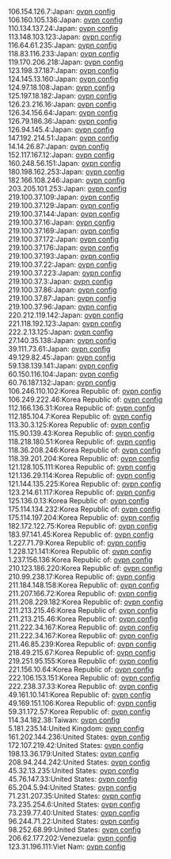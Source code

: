 106.154.126.7:Japan: [ovpn config](vpn/106_154_126_7.ovpn)  
106.160.105.136:Japan: [ovpn config](vpn/106_160_105_136.ovpn)  
110.134.137.24:Japan: [ovpn config](vpn/110_134_137_24.ovpn)  
113.148.103.123:Japan: [ovpn config](vpn/113_148_103_123.ovpn)  
116.64.61.235:Japan: [ovpn config](vpn/116_64_61_235.ovpn)  
118.83.116.233:Japan: [ovpn config](vpn/118_83_116_233.ovpn)  
119.170.206.218:Japan: [ovpn config](vpn/119_170_206_218.ovpn)  
123.198.37.187:Japan: [ovpn config](vpn/123_198_37_187.ovpn)  
124.145.13.160:Japan: [ovpn config](vpn/124_145_13_160.ovpn)  
124.97.18.108:Japan: [ovpn config](vpn/124_97_18_108.ovpn)  
125.197.18.182:Japan: [ovpn config](vpn/125_197_18_182.ovpn)  
126.23.216.16:Japan: [ovpn config](vpn/126_23_216_16.ovpn)  
126.34.156.64:Japan: [ovpn config](vpn/126_34_156_64.ovpn)  
126.79.186.36:Japan: [ovpn config](vpn/126_79_186_36.ovpn)  
126.94.145.4:Japan: [ovpn config](vpn/126_94_145_4.ovpn)  
147.192.214.51:Japan: [ovpn config](vpn/147_192_214_51.ovpn)  
14.14.26.87:Japan: [ovpn config](vpn/14_14_26_87.ovpn)  
152.117.167.12:Japan: [ovpn config](vpn/152_117_167_12.ovpn)  
160.248.56.151:Japan: [ovpn config](vpn/160_248_56_151.ovpn)  
180.198.162.253:Japan: [ovpn config](vpn/180_198_162_253.ovpn)  
182.166.108.246:Japan: [ovpn config](vpn/182_166_108_246.ovpn)  
203.205.101.253:Japan: [ovpn config](vpn/203_205_101_253.ovpn)  
219.100.37.109:Japan: [ovpn config](vpn/219_100_37_109.ovpn)  
219.100.37.129:Japan: [ovpn config](vpn/219_100_37_129.ovpn)  
219.100.37.144:Japan: [ovpn config](vpn/219_100_37_144.ovpn)  
219.100.37.16:Japan: [ovpn config](vpn/219_100_37_16.ovpn)  
219.100.37.169:Japan: [ovpn config](vpn/219_100_37_169.ovpn)  
219.100.37.172:Japan: [ovpn config](vpn/219_100_37_172.ovpn)  
219.100.37.176:Japan: [ovpn config](vpn/219_100_37_176.ovpn)  
219.100.37.193:Japan: [ovpn config](vpn/219_100_37_193.ovpn)  
219.100.37.22:Japan: [ovpn config](vpn/219_100_37_22.ovpn)  
219.100.37.223:Japan: [ovpn config](vpn/219_100_37_223.ovpn)  
219.100.37.3:Japan: [ovpn config](vpn/219_100_37_3.ovpn)  
219.100.37.86:Japan: [ovpn config](vpn/219_100_37_86.ovpn)  
219.100.37.87:Japan: [ovpn config](vpn/219_100_37_87.ovpn)  
219.100.37.96:Japan: [ovpn config](vpn/219_100_37_96.ovpn)  
220.212.119.142:Japan: [ovpn config](vpn/220_212_119_142.ovpn)  
221.118.192.123:Japan: [ovpn config](vpn/221_118_192_123.ovpn)  
222.2.13.125:Japan: [ovpn config](vpn/222_2_13_125.ovpn)  
27.140.35.138:Japan: [ovpn config](vpn/27_140_35_138.ovpn)  
39.111.73.61:Japan: [ovpn config](vpn/39_111_73_61.ovpn)  
49.129.82.45:Japan: [ovpn config](vpn/49_129_82_45.ovpn)  
59.138.139.141:Japan: [ovpn config](vpn/59_138_139_141.ovpn)  
60.150.116.104:Japan: [ovpn config](vpn/60_150_116_104.ovpn)  
60.76.187.132:Japan: [ovpn config](vpn/60_76_187_132.ovpn)  
106.246.110.102:Korea Republic of: [ovpn config](vpn/106_246_110_102.ovpn)  
106.249.222.46:Korea Republic of: [ovpn config](vpn/106_249_222_46.ovpn)  
112.166.136.31:Korea Republic of: [ovpn config](vpn/112_166_136_31.ovpn)  
112.185.104.7:Korea Republic of: [ovpn config](vpn/112_185_104_7.ovpn)  
113.30.3.125:Korea Republic of: [ovpn config](vpn/113_30_3_125.ovpn)  
115.90.139.43:Korea Republic of: [ovpn config](vpn/115_90_139_43.ovpn)  
118.218.180.51:Korea Republic of: [ovpn config](vpn/118_218_180_51.ovpn)  
118.36.208.246:Korea Republic of: [ovpn config](vpn/118_36_208_246.ovpn)  
118.39.201.204:Korea Republic of: [ovpn config](vpn/118_39_201_204.ovpn)  
121.128.105.111:Korea Republic of: [ovpn config](vpn/121_128_105_111.ovpn)  
121.136.29.114:Korea Republic of: [ovpn config](vpn/121_136_29_114.ovpn)  
121.144.135.225:Korea Republic of: [ovpn config](vpn/121_144_135_225.ovpn)  
123.214.61.117:Korea Republic of: [ovpn config](vpn/123_214_61_117.ovpn)  
125.136.0.13:Korea Republic of: [ovpn config](vpn/125_136_0_13.ovpn)  
175.114.134.232:Korea Republic of: [ovpn config](vpn/175_114_134_232.ovpn)  
175.114.197.204:Korea Republic of: [ovpn config](vpn/175_114_197_204.ovpn)  
182.172.122.75:Korea Republic of: [ovpn config](vpn/182_172_122_75.ovpn)  
183.97.141.45:Korea Republic of: [ovpn config](vpn/183_97_141_45.ovpn)  
1.227.71.79:Korea Republic of: [ovpn config](vpn/1_227_71_79.ovpn)  
1.228.121.141:Korea Republic of: [ovpn config](vpn/1_228_121_141.ovpn)  
1.237.156.136:Korea Republic of: [ovpn config](vpn/1_237_156_136.ovpn)  
210.123.186.220:Korea Republic of: [ovpn config](vpn/210_123_186_220.ovpn)  
210.99.238.17:Korea Republic of: [ovpn config](vpn/210_99_238_17.ovpn)  
211.184.148.158:Korea Republic of: [ovpn config](vpn/211_184_148_158.ovpn)  
211.207.166.72:Korea Republic of: [ovpn config](vpn/211_207_166_72.ovpn)  
211.208.229.182:Korea Republic of: [ovpn config](vpn/211_208_229_182.ovpn)  
211.213.215.46:Korea Republic of: [ovpn config](vpn/211_213_215_46.ovpn)  
211.213.215.46:Korea Republic of: [ovpn config](vpn/211_213_215_46.ovpn)  
211.222.34.167:Korea Republic of: [ovpn config](vpn/211_222_34_167.ovpn)  
211.222.34.167:Korea Republic of: [ovpn config](vpn/211_222_34_167.ovpn)  
211.46.85.239:Korea Republic of: [ovpn config](vpn/211_46_85_239.ovpn)  
218.49.215.67:Korea Republic of: [ovpn config](vpn/218_49_215_67.ovpn)  
219.251.95.155:Korea Republic of: [ovpn config](vpn/219_251_95_155.ovpn)  
221.156.10.64:Korea Republic of: [ovpn config](vpn/221_156_10_64.ovpn)  
222.106.153.151:Korea Republic of: [ovpn config](vpn/222_106_153_151.ovpn)  
222.238.37.33:Korea Republic of: [ovpn config](vpn/222_238_37_33.ovpn)  
49.161.10.141:Korea Republic of: [ovpn config](vpn/49_161_10_141.ovpn)  
49.169.151.106:Korea Republic of: [ovpn config](vpn/49_169_151_106.ovpn)  
59.31.172.57:Korea Republic of: [ovpn config](vpn/59_31_172_57.ovpn)  
114.34.182.38:Taiwan: [ovpn config](vpn/114_34_182_38.ovpn)  
5.181.235.14:United Kingdom: [ovpn config](vpn/5_181_235_14.ovpn)  
161.202.144.236:United States: [ovpn config](vpn/161_202_144_236.ovpn)  
172.107.219.42:United States: [ovpn config](vpn/172_107_219_42.ovpn)  
198.13.36.179:United States: [ovpn config](vpn/198_13_36_179.ovpn)  
208.94.244.242:United States: [ovpn config](vpn/208_94_244_242.ovpn)  
45.32.13.235:United States: [ovpn config](vpn/45_32_13_235.ovpn)  
45.76.147.33:United States: [ovpn config](vpn/45_76_147_33.ovpn)  
65.204.5.94:United States: [ovpn config](vpn/65_204_5_94.ovpn)  
71.231.207.35:United States: [ovpn config](vpn/71_231_207_35.ovpn)  
73.235.254.6:United States: [ovpn config](vpn/73_235_254_6.ovpn)  
73.239.77.40:United States: [ovpn config](vpn/73_239_77_40.ovpn)  
96.244.71.22:United States: [ovpn config](vpn/96_244_71_22.ovpn)  
98.252.68.99:United States: [ovpn config](vpn/98_252_68_99.ovpn)  
206.62.177.202:Venezuela: [ovpn config](vpn/206_62_177_202.ovpn)  
123.31.196.111:Viet Nam: [ovpn config](vpn/123_31_196_111.ovpn)  
